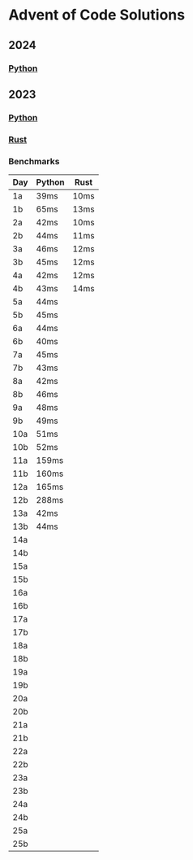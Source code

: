 # Advent of Code Solutions

## 2024

### [Python](./aoc2024/README.md)

## 2023

### [Python](./aoc2023/README.md)

### [Rust](./src/aoc2023/README.md)

### Benchmarks

| Day | Python | Rust |
|-----|--------|------|
| 1a  | 39ms   | 10ms |
| 1b  | 65ms   | 13ms |
| 2a  | 42ms   | 10ms |
| 2b  | 44ms   | 11ms |
| 3a  | 46ms   | 12ms |
| 3b  | 45ms   | 12ms |
| 4a  | 42ms   | 12ms |
| 4b  | 43ms   | 14ms |
| 5a  | 44ms
| 5b  | 45ms
| 6a  | 44ms
| 6b  | 40ms
| 7a  | 45ms
| 7b  | 43ms
| 8a  | 42ms
| 8b  | 46ms
| 9a  | 48ms
| 9b  | 49ms
| 10a | 51ms
| 10b | 52ms
| 11a | 159ms
| 11b | 160ms
| 12a | 165ms
| 12b | 288ms
| 13a | 42ms
| 13b | 44ms
| 14a
| 14b
| 15a
| 15b
| 16a
| 16b
| 17a
| 17b
| 18a
| 18b
| 19a
| 19b
| 20a
| 20b
| 21a
| 21b
| 22a
| 22b
| 23a
| 23b
| 24a
| 24b
| 25a
| 25b
